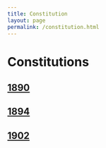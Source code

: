 ```yaml
---
title: Constitution
layout: page
permalink: /constitution.html
---
```


# Constitutions

## [1890](https://wlcb.github.io/archive/constitution-1890.html)

## [1894](https://wlcb.github.io/archive/constitution-1894.html)

## [1902](https://wlcb.github.io/archive/constitution-1902.html)